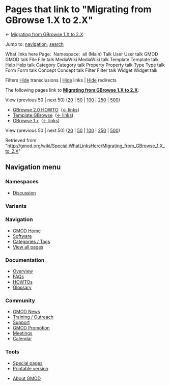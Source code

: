 <div id="mw-page-base" class="noprint">

</div>

<div id="mw-head-base" class="noprint">

</div>

<div id="content" class="mw-body" role="main">

<span id="top"></span>

<div id="mw-js-message" style="display:none;">

</div>



# <span dir="auto">Pages that link to "Migrating from GBrowse 1.X to 2.X"</span>

<div id="bodyContent">

<div id="contentSub">

← [Migrating from GBrowse 1.X to
2.X](/wiki/Migrating_from_GBrowse_1.X_to_2.X "Migrating from GBrowse 1.X to 2.X")

</div>

<div id="jump-to-nav" class="mw-jump">

Jump to: [navigation](#mw-navigation), [search](#p-search)

</div>

<div id="mw-content-text">

What links here Page:  Namespace:  all (Main) Talk User User talk GMOD
GMOD talk File File talk MediaWiki MediaWiki talk Template Template talk
Help Help talk Category Category talk Property Property talk Type Type
talk Form Form talk Concept Concept talk Filter Filter talk Widget
Widget talk

Filters
[Hide](/mediawiki/index.php?title=Special:WhatLinksHere/Migrating_from_GBrowse_1.X_to_2.X&hidetrans=1 "Special:WhatLinksHere/Migrating from GBrowse 1.X to 2.X")
transclusions \|
[Hide](/mediawiki/index.php?title=Special:WhatLinksHere/Migrating_from_GBrowse_1.X_to_2.X&hidelinks=1 "Special:WhatLinksHere/Migrating from GBrowse 1.X to 2.X")
links \|
[Hide](/mediawiki/index.php?title=Special:WhatLinksHere/Migrating_from_GBrowse_1.X_to_2.X&hideredirs=1 "Special:WhatLinksHere/Migrating from GBrowse 1.X to 2.X")
redirects

The following pages link to **[Migrating from GBrowse 1.X to
2.X](/wiki/Migrating_from_GBrowse_1.X_to_2.X "Migrating from GBrowse 1.X to 2.X")**:

View (previous 50 \| next 50)
([20](/mediawiki/index.php?title=Special:WhatLinksHere/Migrating_from_GBrowse_1.X_to_2.X&limit=20 "Special:WhatLinksHere/Migrating from GBrowse 1.X to 2.X")
\|
[50](/mediawiki/index.php?title=Special:WhatLinksHere/Migrating_from_GBrowse_1.X_to_2.X&limit=50 "Special:WhatLinksHere/Migrating from GBrowse 1.X to 2.X")
\|
[100](/mediawiki/index.php?title=Special:WhatLinksHere/Migrating_from_GBrowse_1.X_to_2.X&limit=100 "Special:WhatLinksHere/Migrating from GBrowse 1.X to 2.X")
\|
[250](/mediawiki/index.php?title=Special:WhatLinksHere/Migrating_from_GBrowse_1.X_to_2.X&limit=250 "Special:WhatLinksHere/Migrating from GBrowse 1.X to 2.X")
\|
[500](/mediawiki/index.php?title=Special:WhatLinksHere/Migrating_from_GBrowse_1.X_to_2.X&limit=500 "Special:WhatLinksHere/Migrating from GBrowse 1.X to 2.X"))

- [GBrowse 2.0 HOWTO](/wiki/GBrowse_2.0_HOWTO "GBrowse 2.0 HOWTO") ‎
  <span class="mw-whatlinkshere-tools">([←
  links](/mediawiki/index.php?title=Special:WhatLinksHere&target=GBrowse+2.0+HOWTO "Special:WhatLinksHere"))</span>
- [Template:GBrowse](/wiki/Template:GBrowse "Template:GBrowse") ‎
  <span class="mw-whatlinkshere-tools">([←
  links](/mediawiki/index.php?title=Special:WhatLinksHere&target=Template%3AGBrowse "Special:WhatLinksHere"))</span>
- [GBrowse 1.x](/wiki/GBrowse_1.x "GBrowse 1.x") ‎
  <span class="mw-whatlinkshere-tools">([←
  links](/mediawiki/index.php?title=Special:WhatLinksHere&target=GBrowse+1.x "Special:WhatLinksHere"))</span>

View (previous 50 \| next 50)
([20](/mediawiki/index.php?title=Special:WhatLinksHere/Migrating_from_GBrowse_1.X_to_2.X&limit=20 "Special:WhatLinksHere/Migrating from GBrowse 1.X to 2.X")
\|
[50](/mediawiki/index.php?title=Special:WhatLinksHere/Migrating_from_GBrowse_1.X_to_2.X&limit=50 "Special:WhatLinksHere/Migrating from GBrowse 1.X to 2.X")
\|
[100](/mediawiki/index.php?title=Special:WhatLinksHere/Migrating_from_GBrowse_1.X_to_2.X&limit=100 "Special:WhatLinksHere/Migrating from GBrowse 1.X to 2.X")
\|
[250](/mediawiki/index.php?title=Special:WhatLinksHere/Migrating_from_GBrowse_1.X_to_2.X&limit=250 "Special:WhatLinksHere/Migrating from GBrowse 1.X to 2.X")
\|
[500](/mediawiki/index.php?title=Special:WhatLinksHere/Migrating_from_GBrowse_1.X_to_2.X&limit=500 "Special:WhatLinksHere/Migrating from GBrowse 1.X to 2.X"))

</div>

<div class="printfooter">

Retrieved from
"<http://gmod.org/wiki/Special:WhatLinksHere/Migrating_from_GBrowse_1.X_to_2.X>"

</div>

<div id="catlinks" class="catlinks catlinks-allhidden">

</div>

<div class="visualClear">

</div>

</div>

</div>

<div id="mw-navigation">

## Navigation menu

<div id="mw-head">



<div id="left-navigation">

<div id="p-namespaces" class="vectorTabs" role="navigation"
aria-labelledby="p-namespaces-label">

### Namespaces


- <span id="ca-talk"><a
  href="/mediawiki/index.php?title=Talk:Migrating_from_GBrowse_1.X_to_2.X&amp;action=edit&amp;redlink=1"
  accesskey="t"
  title="Discussion about the content page [t]">Discussion</a></span>

</div>

<div id="p-variants" class="vectorMenu emptyPortlet" role="navigation"
aria-labelledby="p-variants-label">

### 

### Variants[](#)

<div class="menu">

</div>

</div>

</div>





</div>

</div>

</div>

<div id="mw-panel">

<div id="p-logo" role="banner">

<a href="/wiki/Main_Page"
style="background-image: url(http://gmod.org/images/GMOD-cogs.png);"
title="Visit the main page"></a>

</div>

<div id="p-Navigation" class="portal" role="navigation"
aria-labelledby="p-Navigation-label">

### Navigation

<div class="body">

- <span id="n-GMOD-Home">[GMOD Home](/wiki/Main_Page)</span>
- <span id="n-Software">[Software](/wiki/GMOD_Components)</span>
- <span id="n-Categories-.2F-Tags">[Categories /
  Tags](/wiki/Categories)</span>
- <span id="n-View-all-pages">[View all
  pages](/wiki/Special:AllPages)</span>

</div>

</div>

<div id="p-Documentation" class="portal" role="navigation"
aria-labelledby="p-Documentation-label">

### Documentation

<div class="body">

- <span id="n-Overview">[Overview](/wiki/Overview)</span>
- <span id="n-FAQs">[FAQs](/wiki/Category:FAQ)</span>
- <span id="n-HOWTOs">[HOWTOs](/wiki/Category:HOWTO)</span>
- <span id="n-Glossary">[Glossary](/wiki/Glossary)</span>

</div>

</div>

<div id="p-Community" class="portal" role="navigation"
aria-labelledby="p-Community-label">

### Community

<div class="body">

- <span id="n-GMOD-News">[GMOD News](/wiki/GMOD_News)</span>
- <span id="n-Training-.2F-Outreach">[Training /
  Outreach](/wiki/Training_and_Outreach)</span>
- <span id="n-Support">[Support](/wiki/Support)</span>
- <span id="n-GMOD-Promotion">[GMOD
  Promotion](/wiki/GMOD_Promotion)</span>
- <span id="n-Meetings">[Meetings](/wiki/Meetings)</span>
- <span id="n-Calendar">[Calendar](/wiki/Calendar)</span>

</div>

</div>

<div id="p-tb" class="portal" role="navigation"
aria-labelledby="p-tb-label">

### Tools

<div class="body">

- <span id="t-specialpages"><a href="/wiki/Special:SpecialPages" accesskey="q"
  title="A list of all special pages [q]">Special pages</a></span>
- <span id="t-print"><a
  href="/mediawiki/index.php?title=Special:WhatLinksHere/Migrating_from_GBrowse_1.X_to_2.X&amp;printable=yes"
  rel="alternate" accesskey="p"
  title="Printable version of this page [p]">Printable version</a></span>

</div>

</div>

</div>

</div>

<div id="footer" role="contentinfo">

- <span id="footer-places-about">[About
  GMOD](/wiki/GMOD:About "GMOD:About")</span>

<!-- -->






</div>
